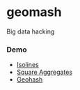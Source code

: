 # geomash
Big data hacking


### Demo

* [Isolines](http://benheb.github.io/geomash/isolines.html)
* [Square Aggregates](http://benheb.github.io/geomash/squares.html)
* [Geohash](http://benheb.github.io/geomash/)
